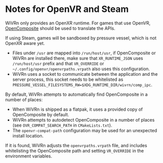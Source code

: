 # Notes for OpenVR and Steam

WiVRn only provides an OpenXR runtime. For games that use OpenVR, [OpenComposite](https://gitlab.com/znixian/OpenOVR/) should be used to translate the APIs.

If using Steam, games will be sandboxed by pressure vessel, which is not OpenXR aware yet.
- Files under `/usr` are mapped into `/run/host/usr`, if OpenComposite or WiVRn are installed there, make sure that `XR_RUNTIME_JSON` uses `/run/host/usr` prefix and that `VR_OVERRIDE` or `~/.config/openvr/openvrpaths.vrpath` also uses this configuration.
- WiVRn uses a socket to communicate between the application and the server process, this socket needs to be whitelisted as `PRESSURE_VESSEL_FILESYSTEMS_RW=$XDG_RUNTIME_DIR/wivrn/comp_ipc`.

By default, WiVRn attempts to automatically find OpenComposite in a number of places:
- When WiVRn is shipped as a flatpak, it uses a provided copy of OpenComposite by default.
- WiVRn attempts to autodetect OpenComposite in a number of places (see `OVR_COMPAT_SEARCH_PATH` in `CMakeLists.txt`).
- The `openvr-compat-path` configuration may be used for an unexpected install location.

If it is found, WiVRn adjusts the `openvrpaths.vrpath` file, and includes whitelisting the OpenComposite path and setting `VR_OVERRIDE` in the environment variables.
